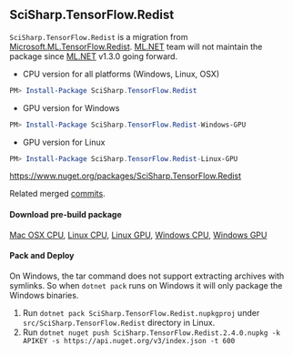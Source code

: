 ## SciSharp.TensorFlow.Redist ##


`SciSharp.TensorFlow.Redist` is  a migration from [Microsoft.ML.TensorFlow.Redist](https://github.com/dotnet/machinelearning/tree/release/1.2/src/Redist/Microsoft.ML.TensorFlow.Redist). [ML.NET](https://github.com/dotnet/machinelearning) team will not maintain the package since [ML.NET](https://www.nuget.org/packages/Microsoft.ML) v1.3.0 going forward.

* CPU version for all platforms (Windows, Linux, OSX)
```powershell
PM> Install-Package SciSharp.TensorFlow.Redist
```

* GPU version for Windows
```powershell
PM> Install-Package SciSharp.TensorFlow.Redist-Windows-GPU
```

* GPU version for Linux
```powershell
PM> Install-Package SciSharp.TensorFlow.Redist-Linux-GPU
```

https://www.nuget.org/packages/SciSharp.TensorFlow.Redist

Related merged [commits](https://github.com/SciSharp/TensorFlow.NET/commit/854a5ba61ad0e400623821236bd117cc24c6cb77).



#### Download pre-build package

[Mac OSX CPU](https://storage.googleapis.com/tensorflow/libtensorflow/libtensorflow-cpu-darwin-x86_64-2.4.0.tar.gz), [Linux CPU](https://storage.googleapis.com/tensorflow/libtensorflow/libtensorflow-cpu-linux-x86_64-2.4.0.tar.gz), [Linux GPU](https://storage.googleapis.com/tensorflow/libtensorflow/libtensorflow-gpu-linux-x86_64-2.4.0.tar.gz), [Windows CPU](https://storage.googleapis.com/tensorflow/libtensorflow/libtensorflow-cpu-windows-x86_64-2.4.0.tar.gz), [Windows GPU](https://storage.googleapis.com/tensorflow/libtensorflow/libtensorflow-gpu-windows-x86_64-2.4.0.zip)



####  Pack and Deploy ####

On Windows, the tar command does not support extracting archives with symlinks. So when `dotnet pack` runs on Windows it will only package the Windows binaries.

1. Run `dotnet pack SciSharp.TensorFlow.Redist.nupkgproj` under `src/SciSharp.TensorFlow.Redist` directory in Linux.
2. Run `dotnet nuget push SciSharp.TensorFlow.Redist.2.4.0.nupkg -k APIKEY -s https://api.nuget.org/v3/index.json -t 600`


